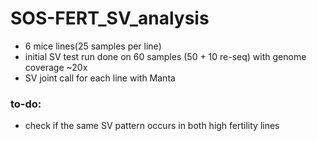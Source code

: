 # SOS-FERT_SV_analysis


- 6 mice lines(25 samples per line)
- initial SV test run done on 60 samples (50 + 10 re-seq) with genome coverage ~20x
- SV joint call for each line with Manta

### to-do:
  - check if the same SV pattern occurs in both high fertility lines

